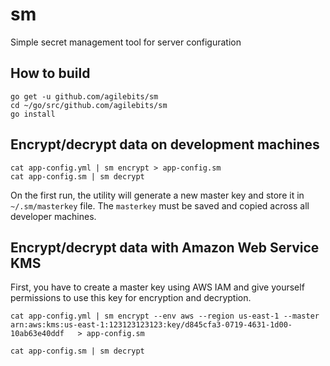 # sm
Simple secret management tool for server configuration

## How to build

```
go get -u github.com/agilebits/sm
cd ~/go/src/github.com/agilebits/sm
go install
```
## Encrypt/decrypt data on development machines

```
cat app-config.yml | sm encrypt > app-config.sm
cat app-config.sm | sm decrypt
```

On the first run, the utility will generate a new master key and store it in `~/.sm/masterkey` file. The `masterkey` must be saved and copied across all developer machines.


## Encrypt/decrypt data with Amazon Web Service KMS

First, you have to create a master key using AWS IAM and give yourself permissions to use this key for encryption and decryption. 

```
cat app-config.yml | sm encrypt --env aws --region us-east-1 --master arn:aws:kms:us-east-1:123123123123:key/d845cfa3-0719-4631-1d00-10ab63e40ddf	> app-config.sm

cat app-config.sm | sm decrypt
```



